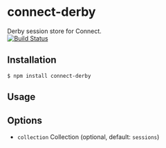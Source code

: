 connect-derby
=============

Derby session store for Connect.  
[![Build Status](https://travis-ci.org/psirenny/connect-derby.png?branch=master)](https://travis-ci.org/psirenny/connect-derby)

Installation
------------

    $ npm install connect-derby

Usage
-----

Options
-------

 - `collection` Collection (optional, default: `sessions`)
